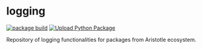 # logging

[![package build](https://github.com/aristoteleo/logging/actions/workflows/python-package.yml/badge.svg)](https://github.com/aristoteleo/logging/actions/workflows/python-package.yml)
[![Upload Python Package](https://github.com/aristoteleo/logging/actions/workflows/python-publish.yml/badge.svg)](https://github.com/aristoteleo/logging/actions/workflows/python-publish.yml)


Repository of logging functionalities for packages from Aristotle ecosystem. 

